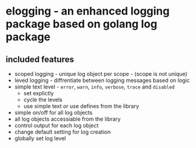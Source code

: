 # elogging - an enhanced logging package based on golang log package 

## included features
* scoped logging - unique log object per scope - (scope is not unique)
* leved logging - diffrentiate between logging messages based on logic
* simple text level - `error`, `warn`, `info`, `verbose`, `trace` and `disabled`
  - set explictly
  - cycle the levels
  - use simple text or use defines from the library
* simple on/off for all log objects
* all log objects accessiable from the library
* control output for each log object 
* change default setting for log creation
* globally set log level

